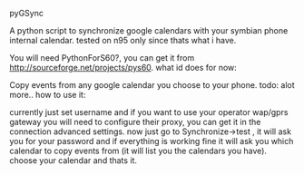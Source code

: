 pyGSync

A python script to synchronize google calendars with your symbian phone internal calendar. tested on n95 only since thats what i have.

You will need PythonForS60?, you can get it from http://sourceforge.net/projects/pys60.
what id does for now:

Copy events from any google calendar you choose to your phone.
todo: alot more..
how to use it:

currently just set username and if you want to use your operator wap/gprs gateway
you will need to configure their proxy, you can get it in the connection advanced settings.
now just go to Synchronize->test , it will ask you for your password and if everything is
working fine it will ask you which calendar to copy events from (it will list you the calendars you have). choose your calendar and thats it.

